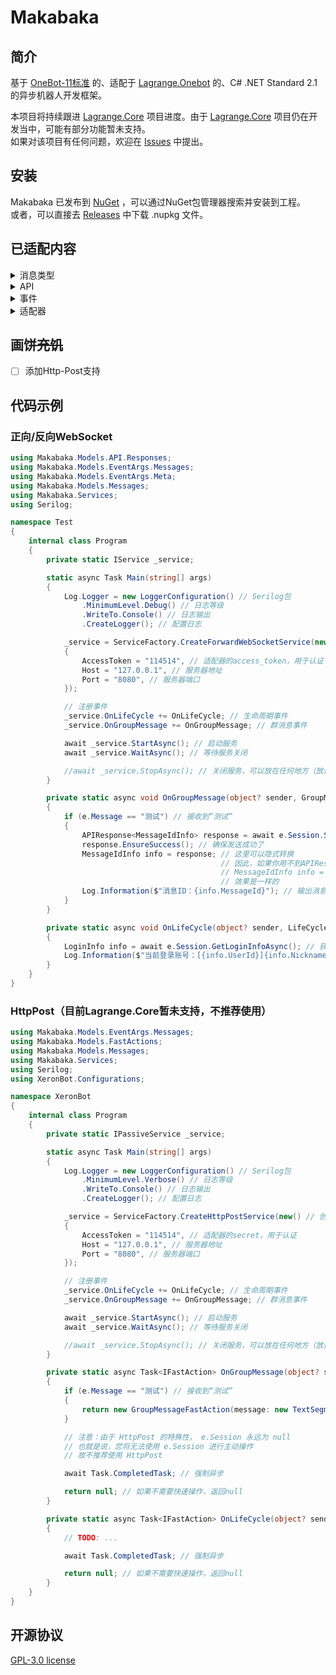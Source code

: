# Makabaka
## 简介
基于 [OneBot-11标准](https://github.com/botuniverse/onebot-11) 的、适配于 [Lagrange.Onebot](https://github.com/LagrangeDev/Lagrange.Core#lagrangeonebot) 的、C# .NET Standard 2.1 的异步机器人开发框架。  
  
本项目将持续跟进 [Lagrange.Core](https://github.com/LagrangeDev/Lagrange.Core) 项目进度。由于 [Lagrange.Core](https://github.com/LagrangeDev/Lagrange.Core) 项目仍在开发当中，可能有部分功能暂未支持。  
如果对该项目有任何问题，欢迎在 [Issues](https://github.com/XeronOwO/Makabaka/issues) 中提出。  

## 安装
Makabaka 已发布到 [NuGet](https://www.nuget.org/packages/Makabaka "前往NuGet") ，可以通过NuGet包管理器搜索并安装到工程。  
或者，可以直接去 [Releases](https://github.com/XeronOwO/Makabaka/releases) 中下载 .nupkg 文件。 

## 已适配内容
<Details>
<Summary>消息类型</Summary>

| 消息类型          | 是否支持 |
| ---------------- | :-----: |
| [Text]           |    🟢    |
| [Face]           |    🟢    |
| [Image]          |    🟢    |
| [Record]         |    🔴    |
| [Video]          |    🔴    |
| [At]             |    🟢    |
| [Rps]            |    🔴    |
| [Dice]           |    🔴    |
| [Shake]          |    🔴    |
| [Poke]           |    🔴    |
| [Anonymous]      |    🔴    |
| [Share]          |    🔴    |
| [Contact]        |    🔴    |
| [Location]       |    🔴    |
| [Music]          |    🔴    |
| [Reply]          |    🔴    |
| [Forward]        |    🔴    |
| [Node]           |    🔴    |
| [Xml]            |    🔴    |
| [Json]           |    🔴    |

[Text]: https://github.com/botuniverse/onebot-11/blob/master/message/segment.md#qq-%E8%A1%A8%E6%83%85
[Record]: https://github.com/botuniverse/onebot-11/blob/master/message/segment.md#%E8%AF%AD%E9%9F%B3
[Face]: https://github.com/botuniverse/onebot-11/blob/master/message/segment.md#qq-%E8%A1%A8%E6%83%85
[Image]: https://github.com/botuniverse/onebot-11/blob/master/message/segment.md#%E5%9B%BE%E7%89%87
[Shake]: https://github.com/botuniverse/onebot-11/blob/master/message/segment.md#%E7%AA%97%E5%8F%A3%E6%8A%96%E5%8A%A8%E6%88%B3%E4%B8%80%E6%88%B3-
[Poke]: https://github.com/botuniverse/onebot-11/blob/master/message/segment.md#%E6%88%B3%E4%B8%80%E6%88%B3
[Anonymous]: https://github.com/botuniverse/onebot-11/blob/master/message/segment.md#%E5%8C%BF%E5%90%8D%E5%8F%91%E6%B6%88%E6%81%AF-
[Location]: https://github.com/botuniverse/onebot-11/blob/master/message/segment.md#%E4%BD%8D%E7%BD%AE
[Video]: https://github.com/botuniverse/onebot-11/blob/master/message/segment.md#%E7%9F%AD%E8%A7%86%E9%A2%91
[At]: https://github.com/botuniverse/onebot-11/blob/master/message/segment.md#%E6%9F%90%E4%BA%BA
[Rps]: https://github.com/botuniverse/onebot-11/blob/master/message/segment.md#%E7%8C%9C%E6%8B%B3%E9%AD%94%E6%B3%95%E8%A1%A8%E6%83%85
[Dice]: https://github.com/botuniverse/onebot-11/blob/master/message/segment.md#%E6%8E%B7%E9%AA%B0%E5%AD%90%E9%AD%94%E6%B3%95%E8%A1%A8%E6%83%85
[share]: https://github.com/botuniverse/onebot-11/blob/master/message/segment.md#%E9%93%BE%E6%8E%A5%E5%88%86%E4%BA%AB
[Music]: https://github.com/botuniverse/onebot-11/blob/master/message/segment.md#%E9%9F%B3%E4%B9%90%E5%88%86%E4%BA%AB-
[Contact]: https://github.com/botuniverse/onebot-11/blob/master/message/segment.md#%E6%8E%A8%E8%8D%90%E5%A5%BD%E5%8F%8B
[Reply]: https://github.com/botuniverse/onebot-11/blob/master/message/segment.md#%E5%9B%9E%E5%A4%8D
[Forward]: https://github.com/botuniverse/onebot-11/blob/master/message/segment.md#%E5%90%88%E5%B9%B6%E8%BD%AC%E5%8F%91-
[Node]: https://github.com/botuniverse/onebot-11/blob/master/message/segment.md#%E5%90%88%E5%B9%B6%E8%BD%AC%E5%8F%91%E8%8A%82%E7%82%B9-
[Xml]: https://github.com/botuniverse/onebot-11/blob/master/message/segment.md#xml-%E6%B6%88%E6%81%AF
[Json]: https://github.com/botuniverse/onebot-11/blob/master/message/segment.md#json-%E6%B6%88%E6%81%AF

</Details>

<Details>
<Summary>API</Summary>

| API                        | 是否支持 |
| -------------------------- | :-----: |
| [/send_private_msg]        |    🟢    |
| [/send_group_msg]          |    🟢    |
| ~~[/send_msg]~~            |    🔴    |
| [/delete_msg]              |    🔴    |
| [/get_msg]                 |    🔴    |
| [/get_forward_msg]         |    🔴    |
| ~~[/send_like]~~           |    🔴    |
| [/set_group_kick]          |    🟢    |
| [/set_group_ban]           |    🟢    |
| [/set_group_anonymous_ban] |    🔴    |
| [/set_group_whole_ban]     |    🟢    |
| [/set_group_admin]         |    🟢    |
| [/set_group_anonymous]     |    🔴    |
| [/set_group_card]          |    🟢    |
| [/set_group_name]          |    🟢    |
| [/set_group_leave]         |    🟢    |
| [/set_group_special_title] |    🔴    |
| [/set_friend_add_request]  |    🔴    |
| [/set_group_add_request]   |    🔴    |
| [/get_login_info]          |    🟢    |
| [/get_stranger_info]       |    🔴    |
| [/get_friend_list]         |    🔴    |
| [/get_group_info]          |    🟢    |
| [/get_group_list]          |    🟢    |
| [/get_group_member_info]   |    🔴    |
| [/get_group_member_list]   |    🔴    |
| [/get_group_honor_info]    |    🔴    |
| [/get_cookies]             |    🔴    |
| [/get_csrf_token]          |    🔴    |
| [/get_credentials]         |    🔴    |
| [/get_record]              |    🔴    |
| [/get_image]               |    🔴    |
| [/can_send_image]          |    🔴    |
| [/can_send_record]         |    🔴    |
| [/get_status]              |    🔴    |
| [/get_version_info]        |    🟢    |
| [/set_restart]             |    🔴    |
| [/clean_cache]             |    🔴    |

[/send_private_msg]: https://github.com/botuniverse/onebot-11/blob/master/api/public.md#send_private_msg-%E5%8F%91%E9%80%81%E7%A7%81%E8%81%8A%E6%B6%88%E6%81%AF
[/send_group_msg]: https://github.com/botuniverse/onebot-11/blob/master/api/public.md#send_group_msg-%E5%8F%91%E9%80%81%E7%BE%A4%E6%B6%88%E6%81%AF 
[/send_msg]: https://github.com/botuniverse/onebot-11/blob/master/api/public.md#send_msg-发送消息
[/delete_msg]: https://github.com/botuniverse/onebot-11/blob/master/api/public.md#delete_msg-撤回消息
[/get_msg]: https://github.com/botuniverse/onebot-11/blob/master/api/public.md#get_msg-获取消息
[/get_forward_msg]: https://github.com/botuniverse/onebot-11/blob/master/api/public.md#get_forward_msg-获取合并转发消息
[/send_like]: https://github.com/botuniverse/onebot-11/blob/master/api/public.md#send_like-发送好友赞
[/set_group_kick]: https://github.com/botuniverse/onebot-11/blob/master/api/public.md#set_group_kick-群组踢人
[/set_group_ban]: https://github.com/botuniverse/onebot-11/blob/master/api/public.md#set_group_ban-群组单人禁言
[/set_group_anonymous_ban]: https://github.com/botuniverse/onebot-11/blob/master/api/public.md#set_group_anonymous_ban-群组匿名用户禁言
[/set_group_whole_ban]: https://github.com/botuniverse/onebot-11/blob/master/api/public.md#set_group_whole_ban-群组全员禁言
[/set_group_admin]: https://github.com/botuniverse/onebot-11/blob/master/api/public.md#set_group_admin-群组设置管理员
[/set_group_anonymous]: https://github.com/botuniverse/onebot-11/blob/master/api/public.md#set_group_anonymous-群组匿名
[/set_group_card]: https://github.com/botuniverse/onebot-11/blob/master/api/public.md#set_group_card-设置群名片群备注
[/set_group_name]: https://github.com/botuniverse/onebot-11/blob/master/api/public.md#set_group_name-设置群名
[/set_group_leave]: https://github.com/botuniverse/onebot-11/blob/master/api/public.md#set_group_leave-退出群组
[/set_group_special_title]: https://github.com/botuniverse/onebot-11/blob/master/api/public.md#set_group_special_title-设置群组专属头衔
[/set_friend_add_request]: https://github.com/botuniverse/onebot-11/blob/master/api/public.md#set_friend_add_request-处理加好友请求
[/set_group_add_request]: https://github.com/botuniverse/onebot-11/blob/master/api/public.md#set_group_add_request-处理加群请求邀请
[/get_login_info]: https://github.com/botuniverse/onebot-11/blob/master/api/public.md#get_login_info-获取登录号信息
[/get_stranger_info]: https://github.com/botuniverse/onebot-11/blob/master/api/public.md#get_stranger_info-获取陌生人信息
[/get_friend_list]: https://github.com/botuniverse/onebot-11/blob/master/api/public.md#get_friend_list-获取好友列表
[/get_group_info]: https://github.com/botuniverse/onebot-11/blob/master/api/public.md#get_group_info-获取群信息
[/get_group_list]: https://github.com/botuniverse/onebot-11/blob/master/api/public.md#get_group_list-获取群列表
[/get_group_member_info]: https://github.com/botuniverse/onebot-11/blob/master/api/public.md#get_group_member_info-获取群成员信息
[/get_group_member_list]: https://github.com/botuniverse/onebot-11/blob/master/api/public.md#get_group_member_list-获取群成员列表
[/get_group_honor_info]: https://github.com/botuniverse/onebot-11/blob/master/api/public.md#get_group_honor_info-获取群荣誉信息
[/get_cookies]: https://github.com/botuniverse/onebot-11/blob/master/api/public.md#get_cookies-获取-cookies
[/get_csrf_token]: https://github.com/botuniverse/onebot-11/blob/master/api/public.md#get_csrf_token-获取-csrf-token
[/get_credentials]: https://github.com/botuniverse/onebot-11/blob/master/api/public.md#get_credentials-获取-qq-相关接口凭证
[/get_record]: https://github.com/botuniverse/onebot-11/blob/master/api/public.md#get_record-获取语音
[/get_image]: https://github.com/botuniverse/onebot-11/blob/master/api/public.md#get_image-获取图片
[/can_send_image]: https://github.com/botuniverse/onebot-11/blob/master/api/public.md#can_send_image-检查是否可以发送图片
[/can_send_record]: https://github.com/botuniverse/onebot-11/blob/master/api/public.md#can_send_record-检查是否可以发送语音
[/get_status]: https://github.com/botuniverse/onebot-11/blob/master/api/public.md#get_status-获取运行状态
[/get_version_info]: https://github.com/botuniverse/onebot-11/blob/master/api/public.md#get_version_info-获取版本信息
[/set_restart]: https://github.com/botuniverse/onebot-11/blob/master/api/public.md#set_restart-重启-onebot-实现
[/clean_cache]: https://github.com/botuniverse/onebot-11/blob/master/api/public.md#clean_cache-清理缓存

</Details>

<Details>
<Summary>事件</Summary>

| 推送类型 | 事件名称                        | 是否支持 |
| -------- | ------------------------------ | :-----: |
| Message  | [Private Message]              |    🔴    |
| Message  | [Group Message]                |    🟢    |
| Notice   | [Group File Upload]            |    🔴    |
| Notice   | [Group Admin Change]           |    🔴    |
| Notice   | [Group Member Decrease]        |    🔴    |
| Notice   | [Group Member Increase]        |    🔴    |
| Notice   | [Group Mute]                   |    🔴    |
| Notice   | [Friend Add]                   |    🔴    |
| Notice   | [Group Recall Message]         |    🔴    |
| Notice   | [Friend Recall Message]        |    🔴    |
| Notice   | [Group Poke]                   |    🔴    |
| Notice   | [Group red envelope luck king] |    🔴    |
| Notice   | [Group Member Honor Changed]   |    🔴    |
| Request  | [Add Friend Request]           |    🔴    |
| Request  | [Group Request/Invitations]    |    🔴    |
| Meta     | [LifeCycle]                    |    🟢    |
| Meta     | [Heartbeat]                    |    🟢    |

[Private Message]: https://github.com/botuniverse/onebot-11/blob/master/event/message.md#%E7%A7%81%E8%81%8A%E6%B6%88%E6%81%AF
[Group Message]: https://github.com/botuniverse/onebot-11/blob/master/event/message.md#%E7%BE%A4%E6%B6%88%E6%81%AF
[Group File Upload]: https://github.com/botuniverse/onebot-11/blob/master/event/notice.md#%E7%BE%A4%E6%96%87%E4%BB%B6%E4%B8%8A%E4%BC%A0
[Group Admin Change]: https://github.com/botuniverse/onebot-11/blob/master/event/notice.md#%E7%BE%A4%E7%AE%A1%E7%90%86%E5%91%98%E5%8F%98%E5%8A%A8
[Group Member Decrease]: https://github.com/botuniverse/onebot-11/blob/master/event/notice.md#%E7%BE%A4%E6%88%90%E5%91%98%E5%87%8F%E5%B0%91
[Group Member Increase]: https://github.com/botuniverse/onebot-11/blob/master/event/notice.md#%E7%BE%A4%E6%88%90%E5%91%98%E5%A2%9E%E5%8A%A0
[Group Mute]: https://github.com/botuniverse/onebot-11/blob/master/event/notice.md#%E7%BE%A4%E7%A6%81%E8%A8%80
[Friend Add]: https://github.com/botuniverse/onebot-11/blob/master/event/notice.md#%E5%A5%BD%E5%8F%8B%E6%B7%BB%E5%8A%A0
[Group Recall Message]: https://github.com/botuniverse/onebot-11/blob/master/event/notice.md#%E7%BE%A4%E6%B6%88%E6%81%AF%E6%92%A4%E5%9B%9E
[Friend Recall Message]: https://github.com/botuniverse/onebot-11/blob/master/event/notice.md#%E5%A5%BD%E5%8F%8B%E6%B6%88%E6%81%AF%E6%92%A4%E5%9B%9E
[Group Poke]: https://github.com/botuniverse/onebot-11/blob/master/event/notice.md#%E7%BE%A4%E5%86%85%E6%88%B3%E4%B8%80%E6%88%B3
[Group red envelope luck king]: https://github.com/botuniverse/onebot-11/blob/master/event/notice.md#%E7%BE%A4%E7%BA%A2%E5%8C%85%E8%BF%90%E6%B0%94%E7%8E%8B
[Group Member Honor Changed]: https://github.com/botuniverse/onebot-11/blob/master/event/notice.md#%E7%BE%A4%E6%88%90%E5%91%98%E8%8D%A3%E8%AA%89%E5%8F%98%E6%9B%B4
[Add Friend Request]: https://github.com/botuniverse/onebot-11/blob/master/event/request.md#%E5%8A%A0%E5%A5%BD%E5%8F%8B%E8%AF%B7%E6%B1%82
[Group Request/Invitations]: https://github.com/botuniverse/onebot-11/blob/master/event/request.md#%E5%8A%A0%E7%BE%A4%E8%AF%B7%E6%B1%82%E9%82%80%E8%AF%B7
[LifeCycle]: https://github.com/botuniverse/onebot-11/blob/master/event/meta.md#%E7%94%9F%E5%91%BD%E5%91%A8%E6%9C%9F
[Heartbeat]: https://github.com/botuniverse/onebot-11/blob/master/event/meta.md#%E5%BF%83%E8%B7%B3

</Details>

<Details>
<Summary>适配器</Summary>

| 适配器类型          | 是否支持 |
| ------------------ | :-----: |
| [Http]             |    🔴    |
| [Http-Post]        |    🟢    |
| [ForwardWebSocket] |    🟢    |
| [ReverseWebSocket] |    🟢    |

[Http]: https://github.com/botuniverse/onebot-11/blob/master/communication/http.md
[Http-Post]: https://github.com/botuniverse/onebot-11/blob/master/communication/http-post.md
[ForwardWebSocket]: https://github.com/botuniverse/onebot-11/blob/master/communication/ws.md
[ReverseWebSocket]: https://github.com/botuniverse/onebot-11/blob/master/communication/ws-reverse.md

</Details>

## 画饼~~充饥~~
- [ ] 添加Http-Post支持

## 代码示例
### 正向/反向WebSocket
```csharp
using Makabaka.Models.API.Responses;
using Makabaka.Models.EventArgs.Messages;
using Makabaka.Models.EventArgs.Meta;
using Makabaka.Models.Messages;
using Makabaka.Services;
using Serilog;

namespace Test
{
    internal class Program
    {
        private static IService _service;

        static async Task Main(string[] args)
        {
            Log.Logger = new LoggerConfiguration() // Serilog包
                .MinimumLevel.Debug() // 日志等级
                .WriteTo.Console() // 日志输出
                .CreateLogger(); // 配置日志

            _service = ServiceFactory.CreateForwardWebSocketService(new() // 创建正向WebSocket服务
            {
                AccessToken = "114514", // 适配器的access_token，用于认证
                Host = "127.0.0.1", // 服务器地址
                Port = "8080", // 服务器端口
            });

            // 注册事件
            _service.OnLifeCycle += OnLifeCycle; // 生命周期事件
            _service.OnGroupMessage += OnGroupMessage; // 群消息事件

            await _service.StartAsync(); // 启动服务
            await _service.WaitAsync(); // 等待服务关闭

            //await _service.StopAsync(); // 关闭服务，可以放在任何地方（放这里其实没用，前面在等待服务关闭）
        }

        private static async void OnGroupMessage(object? sender, GroupMessageEventArgs e)
        {
            if (e.Message == "测试") // 接收到“测试”
            {
                APIResponse<MessageIdInfo> response = await e.Session.SendGroupMessageAsync(e.GroupId, new TextSegment("耶")); // 发送“耶”
                response.EnsureSuccess(); // 确保发送成功了
                MessageIdInfo info = response; // 这里可以隐式转换
                                               // 因此，如果你用不到APIResponse<T>，可以把两行省略成一行：
                                               // MessageIdInfo info = await e.Session.SendGroupMessageAsync(e.GroupId, new TextSegment("耶"));
                                               // 效果是一样的
                Log.Information($"消息ID：{info.MessageId}"); // 输出消息ID
            }
        }

        private static async void OnLifeCycle(object? sender, LifeCycleEventArgs e)
        {
            LoginInfo info = await e.Session.GetLoginInfoAsync(); // 获取登录信息
            Log.Information($"当前登录账号：[{info.UserId}]{info.Nickname}");
        }
    }
}
```
### HttpPost（目前Lagrange.Core暂未支持，不推荐使用）
```csharp
using Makabaka.Models.EventArgs.Messages;
using Makabaka.Models.FastActions;
using Makabaka.Models.Messages;
using Makabaka.Services;
using Serilog;
using XeronBot.Configurations;

namespace XeronBot
{
    internal class Program
    {
        private static IPassiveService _service;

        static async Task Main(string[] args)
        {
            Log.Logger = new LoggerConfiguration() // Serilog包
                .MinimumLevel.Verbose() // 日志等级
                .WriteTo.Console() // 日志输出
                .CreateLogger(); // 配置日志

            _service = ServiceFactory.CreateHttpPostService(new() // 创建正向WebSocket服务
            {
                AccessToken = "114514", // 适配器的secret，用于认证
                Host = "127.0.0.1", // 服务器地址
                Port = "8080", // 服务器端口
            });

            // 注册事件
            _service.OnLifeCycle += OnLifeCycle; // 生命周期事件
            _service.OnGroupMessage += OnGroupMessage; // 群消息事件

            await _service.StartAsync(); // 启动服务
            await _service.WaitAsync(); // 等待服务关闭

            //await _service.StopAsync(); // 关闭服务，可以放在任何地方（放这里其实没用，前面在等待服务关闭）
        }

        private static async Task<IFastAction> OnGroupMessage(object? sender, GroupMessageEventArgs e)
        {
            if (e.Message == "测试") // 接收到“测试”
            {
                return new GroupMessageFastAction(message: new TextSegment("耶")); // 快速操作，回复“耶”
            }

            // 注意：由于 HttpPost 的特殊性， e.Session 永远为 null
            // 也就是说，您将无法使用 e.Session 进行主动操作
            // 故不推荐使用 HttpPost

            await Task.CompletedTask; // 强制异步

            return null; // 如果不需要快速操作，返回null
        }

        private static async Task<IFastAction> OnLifeCycle(object? sender, LifeCycleEventArgs e)
        {
            // TODO: ...

            await Task.CompletedTask; // 强制异步

            return null; // 如果不需要快速操作，返回null
        }
    }
}
```

## 开源协议
[GPL-3.0 license](https://github.com/XeronOwO/Makabaka/blob/main/LICENSE.txt)
